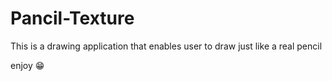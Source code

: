 # Pancil-Texture
This is a drawing application that enables user to draw just like a real pencil 

enjoy 😁
